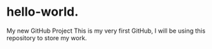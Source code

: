 # hello-world.
My new GitHub Project
This is my very first GitHub, I will be using this repository to store my work.
